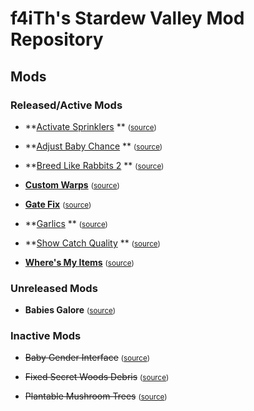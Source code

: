 # f4iTh's Stardew Valley Mod Repository

## Mods

### Released/Active Mods

* **[Activate Sprinklers](https://www.nexusmods.com/stardewvalley/mods/2088)
  ** <small>([source](ActivateSprinklers))</small>

* **[Adjust Baby Chance](https://www.nexusmods.com/stardewvalley/mods/3311)
  ** <small>([source](AdjustBabyChance))</small>

* **[Breed Like Rabbits 2](https://www.nexusmods.com/stardewvalley/mods/3429)
  ** <small>([source](BreedLikeRabbits2))</small>

* **[Custom Warps](https://www.nexusmods.com/stardewvalley/mods/3445)** <small>([source](CustomWarps))</small>

* **[Gate Fix](https://www.nexusmods.com/stardewvalley/mods/4859)** <small>([source](GateFix))</small>

* **[Garlics](https://www.nexusmods.com/stardewvalley/mods/3524)
  ** <small>([source](ParsnipsAbsolutelyEverywhereButItsGarlic))</small>

* **[Show Catch Quality](https://www.nexusmods.com/stardewvalley/mods/3326)
  ** <small>([source](ShowCatchQuality))</small>

* **[Where's My Items](https://www.nexusmods.com/stardewvalley/mods/2086)** <small>([source](WheresMyItems))</small>

### Unreleased Mods

* **Babies Galore** <small>([source](BabiesGalore))</small>

### Inactive Mods

* ~~Baby Gender Interface~~ <small>([source](.old/BabyGenderInterface))</small>

* ~~Fixed Secret Woods Debris~~ <small>([source](.old/WoodsDebrisFix))</small>

* ~~Plantable Mushroom Trees~~ <small>([source](.old/PlantableMushroomTrees))</small>